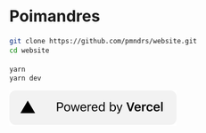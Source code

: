 # Poimandres

```bash
git clone https://github.com/pmndrs/website.git
cd website

yarn
yarn dev
```

<a href="https://vercel.com/?utm_source=pmndrs&utm_campaign=oss">
    <img src="public/vercel.svg"></img>
</a>
